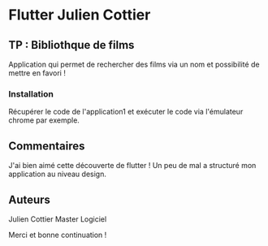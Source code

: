 # Flutter Julien Cottier

## TP : Bibliothque de films

Application qui permet de rechercher des films via un nom et possibilité de mettre en favori !

### Installation

Récupérer le code de l'application1 et exécuter le code via l'émulateur chrome par exemple.

## Commentaires
J'ai bien aimé cette découverte de flutter !
Un peu de mal a structuré mon application au niveau design.

## Auteurs
Julien Cottier Master Logiciel

Merci et bonne continuation !

